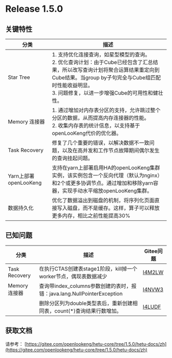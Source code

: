# Release 1.5.0

## 关键特性

| 分类                  | 描述                                                         |
| --------------------- | ------------------------------------------------------------ |
| Star Tree             | 1. 支持优化连接查询，如星型模型的查询。<br/>2. 优化查询计划：由于Cube已经包含了汇总结果，所以改写查询计划将聚合运算结果重定向到Cube结果。当group by子句完全与Cube组匹配时性能收益明显。<br/>3. 问题修复，以进一步增强Cube的可用性和健壮性。 |
| Memory 连接器          | 1. 通过增加对内存表分区的支持，允许跳过整个分区的数据，从而提高内存连接器的性能。<br/>2. 收集内存表的统计信息，以支持基于openLooKeng代价的优化器。 |
| Task Recovery         | 修复了几个重要的错误，以解决数据不一致问题，以及在高并发和工作节点故障期间偶尔发生的查询挂起问题。 |
| Yarn上部署openLooKeng  | 支持在yarn上部署启用HA的openLooKeng集群实例，该实例包含一个反向代理（默认为nginx）和2个或更多协调节点。通过增加和移除yarn容器，实现手动水平缩放openLooKeng集群。 |
| 数据持久化              | 优化了数据溢出到磁盘的机制，将序列化页面直接写入磁盘，而不是缓存。这样，算子可以释放更多内存，相比之前性能提高30%   |                                  |
## 已知问题

| 分类                  | 描述                                                         | Gitee问题                                                    |
| --------------------- | ------------------------------------------------------------ | ------------------------------------------------------------ |
| Task Recovery         |在执行CTAS创建表stage1阶段，kill掉一个worker节点，偶现表数据减少   |[I4M2LW](https://e.gitee.com/open_lookeng/issues/list?issue=I4M2LW) |
| Memory 连接器          | 查询带index_columns参数创建的表时，报错：java.lang.NullPointerException | [I4NVW3](https://e.gitee.com/open_lookeng/issues/list?issue=I4NVW3)|
|                       | 删除分区列为double类型表后，重新创建相同表，count(*)查询结果行数增加。 | [I4LUDF](https://e.gitee.com/open_lookeng/issues/list?issue=I4LUDF) |

## 获取文档

请参考： [https://gitee.com/openlookeng/hetu-core/tree/1.5.0/hetu-docs/zh](https://gitee.com/openlookeng/hetu-core/tree/1.5.0/hetu-docs/zh)